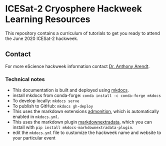# ICESat-2 Cryosphere Hackweek Learning Resources 

This repository contains a curriculum of tutorials to get you ready to attend the June 2020 ICESat-2 hackweek.
 
## Contact

For more eScience hackweek information contact [Dr. Anthony Arendt](mailto:aarendt@uw.edu).

### Technical notes

* This documentation is built and deployed using [mkdocs](https://www.mkdocs.org/).
* install mkdocs from conda-forge: ```conda install -c conda-forge mkdocs```
* To develop locally: ```mkdocs serve```
* To publish to GitHub: ```mkdocs gh-deploy```
* This uses the markdown extensions [admonition](https://squidfunk.github.io/mkdocs-material/extensions/admonition/), which is automatically enabled in `mkdocs.yml`.
* This uses the markdown plugin [markdownextradata](https://github.com/rosscdh/mkdocs-markdownextradata-plugin/), which you can install with `pip install mkdocs-markdownextradata-plugin`.
* edit the `mkdocs.yml` file to customize the hackweek name and website to your particular event
